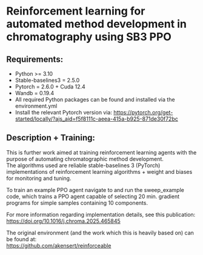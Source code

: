 # Reinforcement learning for automated method development in chromatography using SB3 PPO
## Requirements: 
* Python >= 3.10
* Stable-baselines3 = 2.5.0
* Pytorch = 2.6.0 + Cuda 12.4
* Wandb = 0.19.4 
* All required Python packages can be found and installed via the environment.yml
* Install the relevant Pytorch version via: https://pytorch.org/get-started/locally/?ajs_aid=f5f8111c-aeea-415a-b925-871de30f72bc

## Description + Training:
This is further work aimed at training reinforcement learning agents with the purpose of automating chromatographic method development.  
The algorithms used are reliable stable-baselines 3 (PyTorch) implementations of reinforcement learning algorithms + weight and biases for monitoring and tuning.  

To train an example PPO agent navigate to and run the sweep_example code, which trains a PPO agent capable of selecting 20 min. gradient programs for simple samples containing 10 components.  

For more information regarding implementation details, see this publication:  
https://doi.org/10.1016/j.chroma.2025.465845  

The original environment (and the work which this is heavily based on) can be found at:  
https://github.com/akensert/reinforceable  
